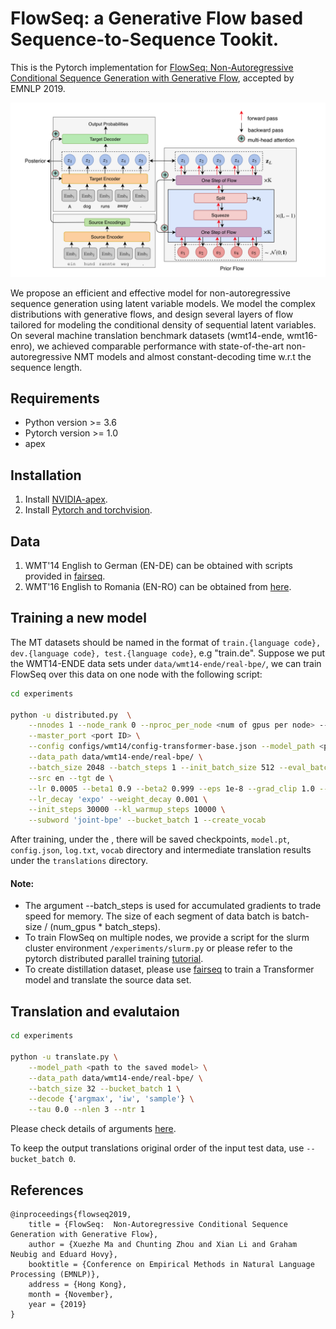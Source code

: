 # FlowSeq: a Generative Flow based Sequence-to-Sequence Tookit.
This is the Pytorch implementation for [FlowSeq:  Non-Autoregressive Conditional Sequence Generation with Generative Flow](tba), accepted by EMNLP 2019.

<p align="center">
 <img src="images/flowseq_diagram.png" width="700"/>
</p>

We propose an efficient and effective model for non-autoregressive sequence generation using latent variable models.
We model the complex distributions with generative flows, and design 
several layers of flow tailored for modeling the conditional density of sequential latent variables.
On several machine translation benchmark datasets (wmt14-ende, wmt16-enro), we achieved comparable performance 
with state-of-the-art non-autoregressive NMT models and almost constant-decoding time w.r.t the sequence length.

## Requirements
* Python version >= 3.6
* Pytorch version >= 1.0
* apex

## Installation
1. Install [NVIDIA-apex](https://github.com/NVIDIA/apex).
2. Install [Pytorch and torchvision](https://pytorch.org/get-started/locally/?source=Google&medium=PaidSearch&utm_campaign=1712416206&utm_adgroup=67591282235&utm_keyword=pytorch%20installation&utm_offering=AI&utm_Product=PYTorch&gclid=CjwKCAjw-7LrBRB6EiwAhh1yX0hnpuTNccHYdOCd3WeW1plR0GhjSkzqLuAL5eRNcobASoxbsOwX4RoCQKkQAvD_BwE).

## Data
1. WMT'14 English to German (EN-DE) can be obtained with scripts provided in [fairseq](https://github.com/pytorch/fairseq/blob/master/examples/translation/README.md#wmt14-english-to-german-convolutional).
2. WMT'16 English to Romania (EN-RO) can be obtained from [here](https://github.com/nyu-dl/dl4mt-nonauto#downloading-datasets--pre-trained-models).

## Training a new model
The MT datasets should be named in the format of ``train.{language code}, dev.{language code}, test.{language code}``, e.g "train.de".
Suppose we put the WMT14-ENDE data sets under ``data/wmt14-ende/real-bpe/``, we can train FlowSeq over this data on one node with the
following script:
```bash
cd experiments

python -u distributed.py  \
    --nnodes 1 --node_rank 0 --nproc_per_node <num of gpus per node> --master_addr <address of master node> \
    --master_port <port ID> \
    --config configs/wmt14/config-transformer-base.json --model_path <path to the saved model> \
    --data_path data/wmt14-ende/real-bpe/ \
    --batch_size 2048 --batch_steps 1 --init_batch_size 512 --eval_batch_size 32 \
    --src en --tgt de \
    --lr 0.0005 --beta1 0.9 --beta2 0.999 --eps 1e-8 --grad_clip 1.0 --amsgrad \
    --lr_decay 'expo' --weight_decay 0.001 \
    --init_steps 30000 --kl_warmup_steps 10000 \
    --subword 'joint-bpe' --bucket_batch 1 --create_vocab 
```
After training, under the <path to the saved model>, there will be saved checkpoints, `model.pt`, `config.json`, `log.txt`, 
`vocab` directory and intermediate translation results under the `translations` directory.

#### Note:  
 - The argument --batch_steps is used for accumulated gradients to trade speed for memory. The size of each segment of data batch is batch-size / (num_gpus * batch_steps).
 - To train FlowSeq on multiple nodes, we provide a script for the slurm cluster environment `/experiments/slurm.py` or please
refer to the pytorch distributed parallel training [tutorial](https://pytorch.org/tutorials/intermediate/dist_tuto.html).
 - To create distillation dataset, please use [fairseq](https://github.com/pytorch/fairseq/blob/master/examples/translation/README.md#neural-machine-translation) to train a Transformer model
and translate the source data set.

## Translation and evalutaion
```bash
cd experiments

python -u translate.py \
    --model_path <path to the saved model> \
    --data_path data/wmt14-ende/real-bpe/ \
    --batch_size 32 --bucket_batch 1 \
    --decode {'argmax', 'iw', 'sample'} \
    --tau 0.0 --nlen 3 --ntr 1
```
Please check details of arguments [here](https://github.com/XuezheMax/flowseq/blob/master/experiments/options.py#L48).

To keep the output translations original order of the input test data, use `--bucket_batch 0`.

## References
```
@inproceedings{flowseq2019,
    title = {FlowSeq:  Non-Autoregressive Conditional Sequence Generation with Generative Flow},
    author = {Xuezhe Ma and Chunting Zhou and Xian Li and Graham Neubig and Eduard Hovy},
    booktitle = {Conference on Empirical Methods in Natural Language Processing (EMNLP)},
    address = {Hong Kong},
    month = {November},
    year = {2019}
}
```
